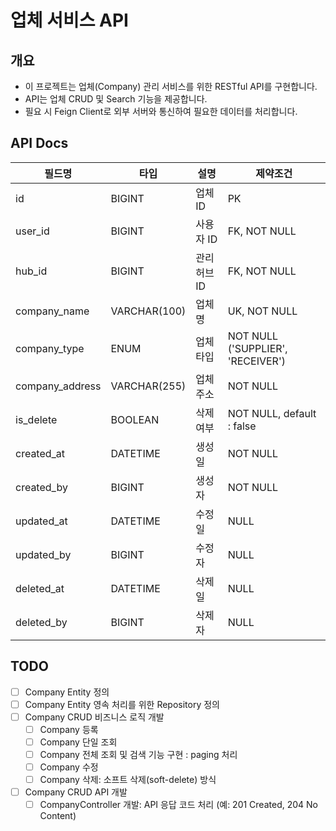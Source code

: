 # 업체 서비스 API

## 개요
- 이 프로젝트는 업체(Company) 관리 서비스를 위한 RESTful API를 구현합니다.
- API는 업체 CRUD 및 Search 기능을 제공합니다.
- 필요 시 Feign Client로 외부 서버와 통신하여 필요한 데이터를 처리합니다.

## API Docs
| 필드명             | 타입           | 설명       | 제약조건                              |
|-----------------|--------------|----------|-----------------------------------|
| id              | BIGINT       | 업체 ID    | PK                                |
| user_id         | BIGINT       | 사용자 ID   | FK, NOT NULL                      |
| hub_id          | BIGINT       | 관리 허브 ID | FK, NOT NULL                      |
| company_name    | VARCHAR(100) | 업체명      | UK, NOT NULL                      |
| company_type    | ENUM         | 업체 타입    | NOT NULL ('SUPPLIER', 'RECEIVER') |
| company_address | VARCHAR(255) | 업체 주소    | NOT NULL                          |
| is_delete       | BOOLEAN      | 삭제 여부    | NOT NULL, default : false         |
| created_at      | DATETIME     | 생성일      | NOT NULL                          |
| created_by      | BIGINT       | 생성자      | NOT NULL                          |
| updated_at      | DATETIME     | 수정일      | NULL                              |
| updated_by      | BIGINT       | 수정자      | NULL                              |
| deleted_at      | DATETIME     | 삭제일      | NULL                              |
| deleted_by      | BIGINT       | 삭제자      | NULL                              |

## TODO
- [ ] Company Entity 정의
- [ ] Company Entity 영속 처리를 위한 Repository 정의
- [ ] Company CRUD 비즈니스 로직 개발
    - [ ] Company 등록
    - [ ] Company 단일 조회
    - [ ] Company 전체 조회 및 검색 기능 구현 : paging 처리
    - [ ] Company 수정
    - [ ] Company 삭제: 소프트 삭제(soft-delete) 방식
- [ ] Company CRUD API 개발
    - [ ] CompanyController 개발: API 응답 코드 처리 (예: 201 Created, 204 No Content)